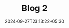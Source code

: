 ---
title: "Blog 2"
date: 2024-09-27T23:13:22+05:30
tags: ["Linux", "Git", "JAVA", "Spring Boot", "Testing", "Database", "CI/CD"]
draft: false
---